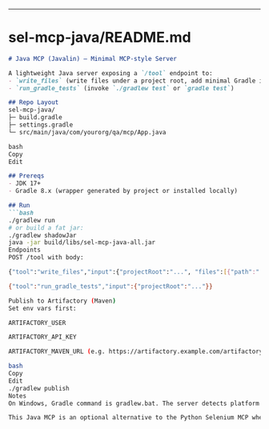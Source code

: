 
---

# sel-mcp-java/README.md

```markdown
# Java MCP (Javalin) — Minimal MCP-style Server

A lightweight Java server exposing a `/tool` endpoint to:
- `write_files` (write files under a project root, add minimal Gradle if missing)
- `run_gradle_tests` (invoke `./gradlew test` or `gradle test`)

## Repo Layout
sel-mcp-java/
├─ build.gradle
├─ settings.gradle
└─ src/main/java/com/yourorg/qa/mcp/App.java

bash
Copy
Edit

## Prereqs
- JDK 17+
- Gradle 8.x (wrapper generated by project or installed locally)

## Run
```bash
./gradlew run
# or build a fat jar:
./gradlew shadowJar
java -jar build/libs/sel-mcp-java-all.jar
Endpoints
POST /tool with body:

{"tool":"write_files","input":{"projectRoot":"...", "files":[{"path":"...","content":"..."}]}}

{"tool":"run_gradle_tests","input":{"projectRoot":"..."}}

Publish to Artifactory (Maven)
Set env vars first:

ARTIFACTORY_USER

ARTIFACTORY_API_KEY

ARTIFACTORY_MAVEN_URL (e.g. https://artifactory.example.com/artifactory/maven-local)

bash
Copy
Edit
./gradlew publish
Notes
On Windows, Gradle command is gradlew.bat. The server detects platform automatically.

This Java MCP is an optional alternative to the Python Selenium MCP when you need a JVM-native service.